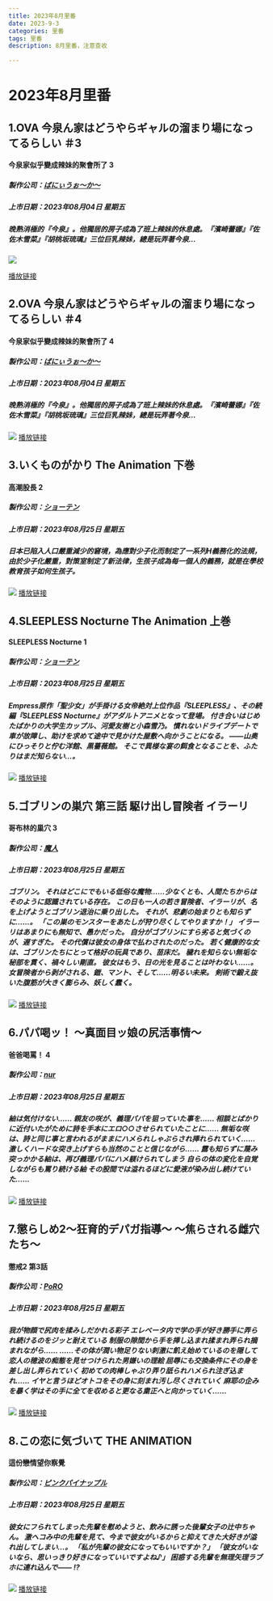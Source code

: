 ```yaml
---
title: 2023年8月里番
date: 2023-9-3
categories: 里番
tags: 里番
description: 8月里番，注意查收

---
```


# 2023年8月里番

## 1.OVA 今泉ん家はどうやらギャルの溜まり場になってるらしい ＃3

#### 今泉家似乎變成辣妹的聚會所了 3

##### 製作公司：[ばにぃうぉ～か～](https://hanime1.me/search?genre=裏番&brands[]=ばにぃうぉ～か～)

##### 上市日期：2023年08月04日 星期五

##### 晚熟消極的『今泉』。他獨居的房子成為了班上辣妹的休息處。『濱崎蕾娜』『佐佐木雪菜』『胡桃坂琉璃』三位巨乳辣妹，總是玩弄著今泉…

![](https://cdn.jsdelivr.net/gh/nmyo/pictures@main/newOVA%20%E4%BB%8A%E6%B3%89%E3%82%93%E5%AE%B6%E3%81%AF%E3%81%A9%E3%81%86%E3%82%84%E3%82%89%E3%82%AE%E3%83%A3%E3%83%AB%E3%81%AE%E6%BA%9C%E3%81%BE%E3%82%8A%E5%A0%B4%E3%81%AB%E3%81%AA%E3%81%A3%E3%81%A6%E3%82%8B%E3%82%89%E3%81%97%E3%81%84%20%EF%BC%833%20%5B%E4%B8%AD%E6%96%87%E5%AD%97%E5%B9%95%5D.png)

[播放链接](https://hanime1.me/watch?v=39810)

## 2.OVA 今泉ん家はどうやらギャルの溜まり場になってるらしい ＃4

#### 今泉家似乎變成辣妹的聚會所了 4

##### 製作公司：[ばにぃうぉ～か～](https://hanime1.me/search?genre=裏番&brands[]=ばにぃうぉ～か～)

##### 上市日期：2023年08月04日 星期五

##### 晚熟消極的『今泉』。他獨居的房子成為了班上辣妹的休息處。『濱崎蕾娜』『佐佐木雪菜』『胡桃坂琉璃』三位巨乳辣妹，總是玩弄著今泉…

![](https://cdn.jsdelivr.net/gh/nmyo/pictures@main/newOVA%20%E4%BB%8A%E6%B3%89%E3%82%93%E5%AE%B6%E3%81%AF%E3%81%A9%E3%81%86%E3%82%84%E3%82%89%E3%82%AE%E3%83%A3%E3%83%AB%E3%81%AE%E6%BA%9C%E3%81%BE%E3%82%8A%E5%A0%B4%E3%81%AB%E3%81%AA%E3%81%A3%E3%81%A6%E3%82%8B%E3%82%89%E3%81%97%E3%81%84%20%EF%BC%834%20%5B%E4%B8%AD%E6%96%87%E5%AD%97%E5%B9%95%5D.png)
[播放链接](https://hanime1.me/watch?v=39811)

## 3.いくものがかり The Animation 下巻

#### 高潮股長 2

##### 製作公司：[ショーテン](https://hanime1.me/search?genre=裏番&brands[]=ショーテン)

##### 上市日期：2023年08月25日 星期五

##### 日本已陷入人口嚴重減少的窘境，為應對少子化而制定了一系列H義務化的法規，由於少子化嚴重，對策室制定了新法律，生孩子成為每一個人的義務，就是在學校教育孩子如何生孩子。

![](https://cdn.jsdelivr.net/gh/nmyo/pictures@main/new%E3%81%84%E3%81%8F%E3%82%82%E3%81%AE%E3%81%8C%E3%81%8B%E3%82%8A%20The%20Animation%20%E4%B8%8B%E5%B7%BB%20%5B%E4%B8%AD%E6%96%87%E5%AD%97%E5%B9%95%5D.png)
[播放链接](https://hanime1.me/watch?v=39542)

## 4.SLEEPLESS Nocturne The Animation 上巻

#### SLEEPLESS Nocturne 1

##### 製作公司：[ショーテン](https://hanime1.me/search?genre=裏番&brands[]=ショーテン)

##### 上市日期：2023年08月25日 星期五

##### Empress原作「聖少女」が手掛ける女帝絶対上位作品『SLEEPLESS』、その続編『SLEEPLESS Nocturne』がアダルトアニメとなって登場。 付き合いはじめたばかりの大学生カップル、河愛友樹と小森雪乃。 慣れないドライブデートで車が故障し、助けを求めて途中で見かけた屋敷へ向かうことになる。 ――山奥にひっそりと佇む洋館、黒薔薇館。 そこで異様な宴の餌食となることを、ふたりはまだ知らない…。

![](https://cdn.jsdelivr.net/gh/nmyo/pictures@main/newSLEEPLESS%20Nocturne%20The%20Animation%20%E4%B8%8A%E5%B7%BB.png)
[播放链接](https://hanime1.me/watch?v=39853)

## 5.ゴブリンの巣穴 第三話 駆け出し冒険者 イラーリ

#### 哥布林的巢穴 3

##### 製作公司：[魔人](https://hanime1.me/search?genre=裏番&brands[]=魔人)

##### 上市日期：2023年08月25日 星期五

##### ゴブリン。 それはどこにでもいる低俗な魔物……少なくとも、人間たちからはそのように認識されている存在。 この日も一人の若き冒険者、イラーリが、名を上げようとゴブリン退治に乗り出した。 それが、悲劇の始まりとも知らずに……。 「この巣のモンスターをあたしが狩り尽くしてやりますか！」 イラーリはあまりにも無知で、愚かだった。 自分がゴブリンにすら劣ると気づくのが、遅すぎた。 その代償は彼女の身体で払わされたのだった。 若く健康的な女は、ゴブリンたちにとって格好の玩具であり、苗床だ。 穢れを知らない無垢な秘部を貫く、禍々しい剛直。 彼女はもう、日の光を見ることは叶わない……。 女冒険者から剥がされる、鎧、マント、そして……明るい未来。 剣術で鍛え抜いた腹筋が大きく膨らみ、妖しく蠢く。

![](https://cdn.jsdelivr.net/gh/nmyo/pictures@main/new%E3%82%B4%E3%83%96%E3%83%AA%E3%83%B3%E3%81%AE%E5%B7%A3%E7%A9%B4%20%E7%AC%AC%E4%B8%89%E8%A9%B1%20%E9%A7%86%E3%81%91%E5%87%BA%E3%81%97%E5%86%92%E9%99%BA%E8%80%85%20%E3%82%A4%E3%83%A9%E3%83%BC%E3%83%AA%20%5B%E4%B8%AD%E6%96%87%E5%AD%97%E5%B9%95%5D.png)
[播放链接](https://hanime1.me/watch?v=39854)

## 6.パパ喝ッ！ ～真面目ッ娘の尻活事情～

#### 爸爸喝罵！ 4

##### 製作公司：[nur](https://hanime1.me/search?genre=裏番&brands[]=nur)

##### 上市日期：2023年08月25日 星期五

##### 紬は気付けない…… 親友の咲が、義理パパを狙っていた事を…… 相談とばかりに近付いたがために詩を手本にエロ○○させられていたことに…… 無垢な咲は、詩と同じ事と言われるがままにハメられしゃぶらされ挿れられていく…… 激しくハードな突き上げすらも当然のことと信じながら…… 露も知らずに蔑み突っかかる紬は、再び義理パパにハメ躾けられてしまう 自らの体の変化を自覚しながらも罵り続ける紬 その股間では溢れるほどに愛液が染み出し続けていた……

![](https://cdn.jsdelivr.net/gh/nmyo/pictures@main/new%E3%83%91%E3%83%91%E5%96%9D%E3%83%83%EF%BC%81%20%EF%BD%9E%E7%9C%9F%E9%9D%A2%E7%9B%AE%E3%83%83%E5%A8%98%E3%81%AE%E5%B0%BB%E6%B4%BB%E4%BA%8B%E6%83%85%EF%BD%9E.png)
[播放链接](https://hanime1.me/watch?v=39855)

## 7.懲らしめ2～狂育的デパガ指導～ ～焦らされる雌穴たち～

#### 懲戒2 第3話

##### 製作公司：[PoRO](https://hanime1.me/search?genre=裏番&brands[]=PoRO)

##### 上市日期：2023年08月25日 星期五

##### 我が物顔で尻肉を揉みしだかれる彩子 エレベータ内で学の手が好き勝手に弄られ続けるのをジッと耐えている 制服の隙間から手を挿し込まれ揉まれ弄られ摘まれながら…… ……その体が潤い物足りない刺激に飢え始めているのを隠して 恋人の穂波の痴態を見せつけられた男嫌いの理絵 屈辱にも交換条件にその身を差し出し弄られていく 初めての肉棒しゃぶり弄り舐られハメられ注ぎ込まれ…… イヤと言うほどオトコをその身に刻まれ汚し尽くされていく 麻耶の企みを暴く学はその手に全てを収めると更なる粛正へと向かっていく……

![](https://cdn.jsdelivr.net/gh/nmyo/pictures@main/new%E6%87%B2%E3%82%89%E3%81%97%E3%82%812%EF%BD%9E%E7%8B%82%E8%82%B2%E7%9A%84%E3%83%87%E3%83%91%E3%82%AC%E6%8C%87%E5%B0%8E%EF%BD%9E%20%EF%BD%9E%E7%84%A6%E3%82%89%E3%81%95%E3%82%8C%E3%82%8B%E9%9B%8C%E7%A9%B4%E3%81%9F%E3%81%A1%EF%BD%9E%20%5B%E4%B8%AD%E6%96%87%E5%AD%97%E5%B9%95%5D.png)
[播放链接](https://hanime1.me/watch?v=39856)

## 8.この恋に気づいて THE ANIMATION

#### 這份戀情望你察覺

##### 製作公司：[ピンクパイナップル](https://hanime1.me/search?genre=裏番&brands[]=ピンクパイナップル)

##### 上市日期：2023年08月25日 星期五

##### 彼女にフられてしまった先輩を慰めようと、飲みに誘った後輩女子の辻中ちゃん。 激ヘコみ中の先輩を見て、今まで彼女がいるからと抑えてきた大好きが溢れ出してしまい…。 「私が先輩の彼女になってもいいですか？」 「彼女がいないなら、思いっきり好きになっていいですよね♪」 困惑する先輩を無理矢理ラブホに連れ込んで―― !?

![](https://cdn.jsdelivr.net/gh/nmyo/pictures@main/new%E3%81%93%E3%81%AE%E6%81%8B%E3%81%AB%E6%B0%97%E3%81%A5%E3%81%84%E3%81%A6%20THE%20ANIMATION%20%5B%E4%B8%AD%E6%96%87%E5%AD%97%E5%B9%95%5D.png)
[播放链接](https://hanime1.me/watch?v=39857)

